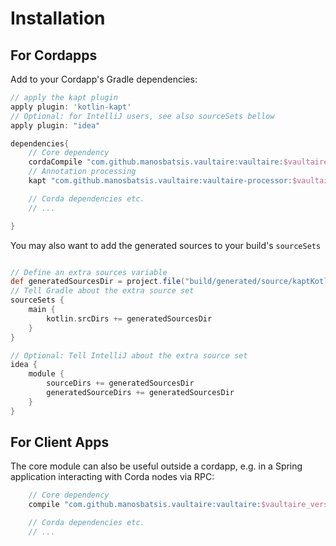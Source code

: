 
# Installation

## For Cordapps

Add to your Cordapp's Gradle dependencies:

```groovy
// apply the kapt plugin
apply plugin: 'kotlin-kapt'
// Optional: for IntelliJ users, see also sourceSets bellow
apply plugin: "idea"

dependencies{
    // Core dependency
    cordaCompile "com.github.manosbatsis.vaultaire:vaultaire:$vaultaire_version"
    // Annotation processing
    kapt "com.github.manosbatsis.vaultaire:vaultaire-processor:$vaultaire_version"

    // Corda dependencies etc.
    // ...

}    
```

You may also want to add the generated sources to your build's `sourceSets` 

```groovy

// Define an extra sources variable
def generatedSourcesDir = project.file("build/generated/source/kaptKotlin/main")
// Tell Gradle about the extra source set
sourceSets {
    main {
        kotlin.srcDirs += generatedSourcesDir
    }
}

// Optional: Tell IntelliJ about the extra source set
idea {
    module {
        sourceDirs += generatedSourcesDir
        generatedSourceDirs += generatedSourcesDir
    }
}
```

## For Client Apps

The core module can also be useful outside a cordapp, e.g. in a Spring application
interacting with Corda nodes via RPC:

```groovy
    // Core dependency
    compile "com.github.manosbatsis.vaultaire:vaultaire:$vaultaire_version"

    // Corda dependencies etc.
    // ...
```
